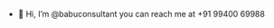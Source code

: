 - 👋 Hi, I’m @babuconsultant
you can reach me at +91 99400 69988

<!---
babuconsultant/babuconsultant is a ✨ special ✨ repository because its `README.md` (this file) appears on your GitHub profile.
You can click the Preview link to take a look at your changes.
--->
